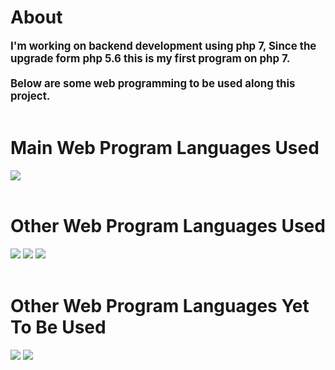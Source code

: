 # About 
<big><b>I'm working on backend development using php 7, Since the upgrade form php 5.6 this is my first program on php 7.<br/><br/>Below are some web programming to be used along this project.</b></big>
<br/><br/>

# Main Web Program Languages Used

<img src="https://img.shields.io/badge/PHP-777BB4?style=for-the-badge&logo=php&logoColor=black"> 
<br/><br/>

# Other Web Program Languages Used 

<img src="https://img.shields.io/badge/HTML5-E34F26?style=for-the-badge&logo=html5&logoColor=black"> 
<img src="https://img.shields.io/badge/CSS3-1572B6?style=for-the-badge&logo=css3&logoColor=black"> 
<img src="https://img.shields.io/badge/JavaScript-F7E7CE?style=for-the-badge&logo=javascript&logoColor=black"> 
<br/><br/>

# Other Web Program Languages Yet To Be Used 
<img src="https://img.shields.io/badge/json-5E5C5C?style=for-the-badge&logo=json&logoColor=black"> 
<img src="https://img.shields.io/badge/MySQL-EE82EE?style=for-the-badge&logo=mysql&logoColor=black"> 
